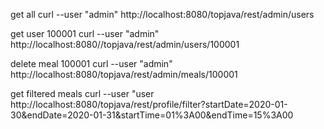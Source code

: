 get all
curl --user "admin" http://localhost:8080/topjava/rest/admin/users

get user 100001
curl --user "admin" http://localhost:8080//topjava/rest/admin/users/100001

delete meal 100001
curl --user "admin" http://localhost:8080/topjava/rest/admin/meals/100001

get filtered meals
curl --user "user  http://localhost:8080/topjava/rest/profile/filter?startDate=2020-01-30&endDate=2020-01-31&startTime=01%3A00&endTime=15%3A00